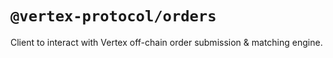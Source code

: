 # `@vertex-protocol/orders`

Client to interact with Vertex off-chain order submission & matching engine.